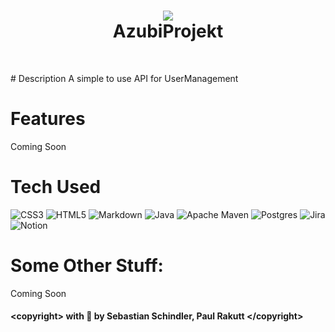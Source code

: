 <div align="center">
      <h1> <img src="https://i.imgur.com/MrxkJ8u.png"><br/>AzubiProjekt</h1>
     </div>
<p align="center"> <a href="https://github.com/DarkModz-Official/Azubi-Projekt" target="_blank"><img alt="" src="https://img.shields.io/badge/Website-EA4C89?style=normal&logo=dribbble&logoColor=white" style="vertical-align:center" /></a> <a href="https://twitter.com/MyDarkMe_DEV" target="_blank"><img alt="" src="https://img.shields.io/badge/Twitter-1DA1F2?style=normal&logo=twitter&logoColor=white" style="vertical-align:center" /></a> <a href="}" target="_blank"></a> </p>
<div align="center"><img alt="" src="https://github.com/DarkModz-Official/Azubi-Projekt/actions/workflows/maven.yml/badge.svg"<a href="https://github.com/DarkModz-Official/Azubi-Projekt/actions/workflows/maven.yml"></a></img></div>
# Description
A simple to use API for UserManagement

# Features
Coming Soon

# Tech Used
![CSS3](https://img.shields.io/badge/css3-%231572B6.svg?style=for-the-badge&logo=css3&logoColor=white) ![HTML5](https://img.shields.io/badge/html5-%23E34F26.svg?style=for-the-badge&logo=html5&logoColor=white) ![Markdown](https://img.shields.io/badge/markdown-%23000000.svg?style=for-the-badge&logo=markdown&logoColor=white) ![Java](https://img.shields.io/badge/java-%23ED8B00.svg?style=for-the-badge&logo=java&logoColor=white) ![Apache Maven](https://img.shields.io/badge/Apache%20Maven-C71A36?style=for-the-badge&logo=Apache%20Maven&logoColor=white) ![Postgres](https://img.shields.io/badge/postgres-%23316192.svg?style=for-the-badge&logo=postgresql&logoColor=white) ![Jira](https://img.shields.io/badge/jira-%230A0FFF.svg?style=for-the-badge&logo=jira&logoColor=white) ![Notion](https://img.shields.io/badge/Notion-%23000000.svg?style=for-the-badge&logo=notion&logoColor=white)

# Some Other Stuff:
Coming Soon

#### &lt;copyright&gt; with 💛 by Sebastian Schindler, Paul Rakutt &lt;/copyright&gt;


